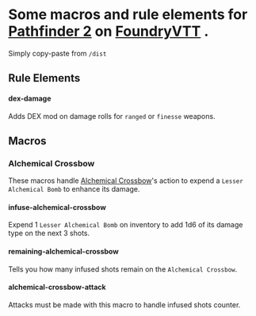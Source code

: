 # Some macros and rule elements for [Pathfinder 2](https://github.com/foundryvtt/pf2e) on [FoundryVTT](https://foundryvtt.com/) .

Simply copy-paste from `/dist`

## Rule Elements

#### dex-damage

Adds DEX mod on damage rolls for `ranged` or `finesse` weapons.

## Macros

### Alchemical Crossbow

These macros handle [Alchemical Crossbow](https://2e.aonprd.com/Weapons.aspx?ID=118)'s action to expend a `Lesser Alchemical Bomb` to enhance its damage.

#### infuse-alchemical-crossbow

Expend 1 `Lesser Alchemical Bomb` on inventory to add 1d6 of its damage type on the next 3 shots.

#### remaining-alchemical-crossbow

Tells you how many infused shots remain on the `Alchemical Crossbow`.

#### alchemical-crossbow-attack

Attacks must be made with this macro to handle infused shots counter.
